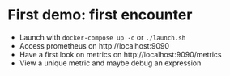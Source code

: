 # First demo: first encounter

 - Launch with `docker-compose up -d` or `./launch.sh`
 - Access prometheus on http://localhost:9090
 - Have a first look on metrics on http://localhost:9090/metrics
 - View a unique metric and maybe debug an expression